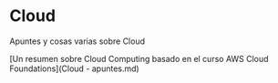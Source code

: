 # Cloud
Apuntes y cosas varias sobre Cloud

[Un resumen sobre Cloud Computing basado en el curso AWS Cloud Foundations](Cloud - apuntes.md)
